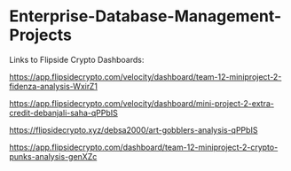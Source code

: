 # Enterprise-Database-Management-Projects

Links to Flipside Crypto Dashboards:

https://app.flipsidecrypto.com/velocity/dashboard/team-12-miniproject-2-fidenza-analysis-WxirZ1

https://app.flipsidecrypto.com/velocity/dashboard/mini-project-2-extra-credit-debanjali-saha-qPPbIS

https://flipsidecrypto.xyz/debsa2000/art-gobblers-analysis-qPPbIS

https://app.flipsidecrypto.com/dashboard/team-12-miniproject-2-crypto-punks-analysis-genXZc
